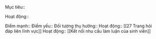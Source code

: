 

Mục tiêu::

Hoạt động::

Điểm mạnh::
Điểm yếu::
Đối tượng thụ hưởng::
Hoạt động:: [[27 Trang hỏi đáp liên lĩnh vực]] 
Hoạt động:: [[Kết nối nhu cầu làm luận của sinh viên]]